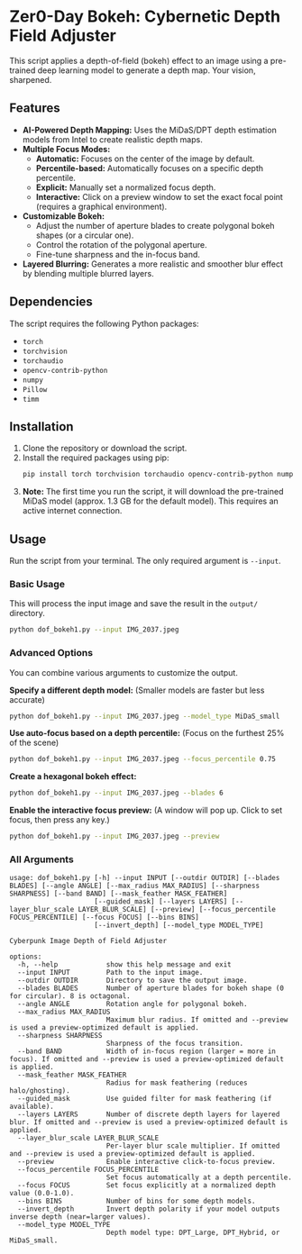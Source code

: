 # Zer0-Day Bokeh: Cybernetic Depth Field Adjuster

This script applies a depth-of-field (bokeh) effect to an image using a pre-trained deep learning model to generate a depth map. Your vision, sharpened.

## Features

*   **AI-Powered Depth Mapping:** Uses the MiDaS/DPT depth estimation models from Intel to create realistic depth maps.
*   **Multiple Focus Modes:**
    *   **Automatic:** Focuses on the center of the image by default.
    *   **Percentile-based:** Automatically focuses on a specific depth percentile.
    *   **Explicit:** Manually set a normalized focus depth.
    *   **Interactive:** Click on a preview window to set the exact focal point (requires a graphical environment).
*   **Customizable Bokeh:**
    *   Adjust the number of aperture blades to create polygonal bokeh shapes (or a circular one).
    *   Control the rotation of the polygonal aperture.
    *   Fine-tune sharpness and the in-focus band.
*   **Layered Blurring:** Generates a more realistic and smoother blur effect by blending multiple blurred layers.

## Dependencies

The script requires the following Python packages:

*   `torch`
*   `torchvision`
*   `torchaudio`
*   `opencv-contrib-python`
*   `numpy`
*   `Pillow`
*   `timm`

## Installation

1.  Clone the repository or download the script.
2.  Install the required packages using pip:
    ```bash
    pip install torch torchvision torchaudio opencv-contrib-python numpy Pillow timm
    ```
3.  **Note:** The first time you run the script, it will download the pre-trained MiDaS model (approx. 1.3 GB for the default model). This requires an active internet connection.

## Usage

Run the script from your terminal. The only required argument is `--input`.

### Basic Usage

This will process the input image and save the result in the `output/` directory.

```bash
python dof_bokeh1.py --input IMG_2037.jpeg
```

### Advanced Options

You can combine various arguments to customize the output.

**Specify a different depth model:** (Smaller models are faster but less accurate)

```bash
python dof_bokeh1.py --input IMG_2037.jpeg --model_type MiDaS_small
```

**Use auto-focus based on a depth percentile:** (Focus on the furthest 25% of the scene)

```bash
python dof_bokeh1.py --input IMG_2037.jpeg --focus_percentile 0.75
```

**Create a hexagonal bokeh effect:**

```bash
python dof_bokeh1.py --input IMG_2037.jpeg --blades 6
```

**Enable the interactive focus preview:** (A window will pop up. Click to set focus, then press any key.)

```bash
python dof_bokeh1.py --input IMG_2037.jpeg --preview
```

### All Arguments

```
usage: dof_bokeh1.py [-h] --input INPUT [--outdir OUTDIR] [--blades BLADES] [--angle ANGLE] [--max_radius MAX_RADIUS] [--sharpness SHARPNESS] [--band BAND] [--mask_feather MASK_FEATHER]
                     [--guided_mask] [--layers LAYERS] [--layer_blur_scale LAYER_BLUR_SCALE] [--preview] [--focus_percentile FOCUS_PERCENTILE] [--focus FOCUS] [--bins BINS]
                     [--invert_depth] [--model_type MODEL_TYPE]

Cyberpunk Image Depth of Field Adjuster

options:
  -h, --help            show this help message and exit
  --input INPUT         Path to the input image.
  --outdir OUTDIR       Directory to save the output image.
  --blades BLADES       Number of aperture blades for bokeh shape (0 for circular). 8 is octagonal.
  --angle ANGLE         Rotation angle for polygonal bokeh.
  --max_radius MAX_RADIUS
                        Maximum blur radius. If omitted and --preview is used a preview-optimized default is applied.
  --sharpness SHARPNESS
                        Sharpness of the focus transition.
  --band BAND           Width of in-focus region (larger = more in focus). If omitted and --preview is used a preview-optimized default is applied.
  --mask_feather MASK_FEATHER
                        Radius for mask feathering (reduces halo/ghosting).
  --guided_mask         Use guided filter for mask feathering (if available).
  --layers LAYERS       Number of discrete depth layers for layered blur. If omitted and --preview is used a preview-optimized default is applied.
  --layer_blur_scale LAYER_BLUR_SCALE
                        Per-layer blur scale multiplier. If omitted and --preview is used a preview-optimized default is applied.
  --preview             Enable interactive click-to-focus preview.
  --focus_percentile FOCUS_PERCENTILE
                        Set focus automatically at a depth percentile.
  --focus FOCUS         Set focus explicitly at a normalized depth value (0.0-1.0).
  --bins BINS           Number of bins for some depth models.
  --invert_depth        Invert depth polarity if your model outputs inverse depth (near=larger values).
  --model_type MODEL_TYPE
                        Depth model type: DPT_Large, DPT_Hybrid, or MiDaS_small.
```
